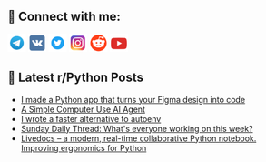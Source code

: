 ## 🔎 Connect with me:
[<img src="https://github.com/bullbesh/bullbesh/blob/main/images/Telegram.png" width="32" height="32" />](https://t.me/bullbesh)
[<img src="https://github.com/bullbesh/bullbesh/blob/main/images/VK.png" width="32" height="32" />](https://vk.com/bullbesh)
[<img src="https://github.com/bullbesh/bullbesh/blob/main/images/Twitter.png" width="32" height="32" />](https://twitter.com/bullbesh1)
[<img src="https://github.com/bullbesh/bullbesh/blob/main/images/Instagram.png" width="32" height="32" />](https://www.instagram.com/bullbesh)
[<img src="https://github.com/bullbesh/bullbesh/blob/main/images/Reddit.png" width="32" height="32" />](https://www.reddit.com/user/bullbesh)
[<img src="https://github.com/bullbesh/bullbesh/blob/main/images/YouTube.png" width="32" height="32" />](https://www.youtube.com/channel/UCtfjRs6uzgq5mfm8S06WTcg)

## 📕 Latest r/Python Posts
<!-- BLOG-POST-LIST:START -->
- [I made a Python app that turns your Figma design into code](https://www.reddit.com/r/Python/comments/1iw3lnu/i_made_a_python_app_that_turns_your_figma_design/)
- [A Simple Computer Use AI Agent](https://www.reddit.com/r/Python/comments/1iw2b2v/a_simple_computer_use_ai_agent/)
- [I wrote a faster alternative to autoenv](https://www.reddit.com/r/Python/comments/1iw14i7/i_wrote_a_faster_alternative_to_autoenv/)
- [Sunday Daily Thread: What&#39;s everyone working on this week?](https://www.reddit.com/r/Python/comments/1ivwtvk/sunday_daily_thread_whats_everyone_working_on/)
- [Livedocs – a modern, real-time collaborative Python notebook. Improving ergonomics for Python](https://www.reddit.com/r/Python/comments/1ivt2df/livedocs_a_modern_realtime_collaborative_python/)
<!-- BLOG-POST-LIST:END -->
